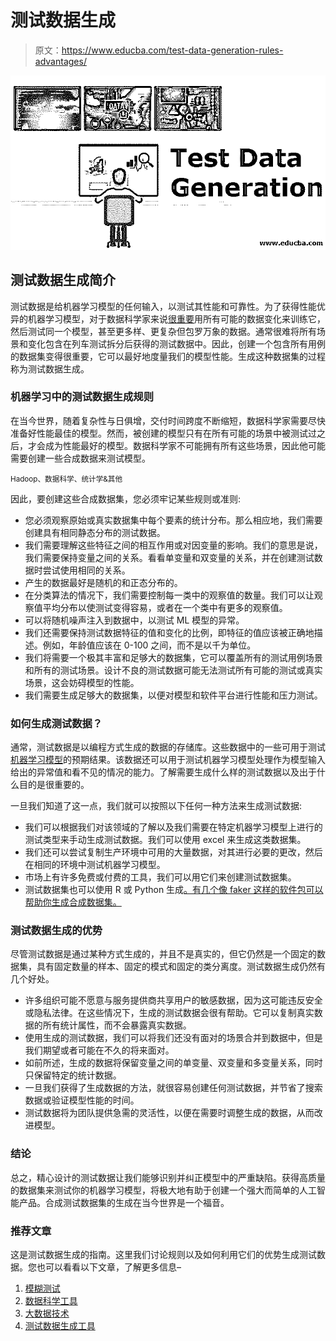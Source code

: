 # 测试数据生成

> 原文：<https://www.educba.com/test-data-generation-rules-advantages/>

![Test Data Generation](img/71dc1ec1276c46adf9df37874ffb6113.png)



## 测试数据生成简介

测试数据是给机器学习模型的任何输入，以测试其性能和可靠性。为了获得性能优异的机器学习模型，对于数据科学家来说[很重要](https://www.educba.com/what-is-a-data-scientist/)用所有可能的数据变化来训练它，然后测试同一个模型，甚至更多样、更复杂但包罗万象的数据。通常很难将所有场景和变化包含在列车测试拆分后获得的测试数据中。因此，创建一个包含所有用例的数据集变得很重要，它可以最好地度量我们的模型性能。生成这种数据集的过程称为测试数据生成。

### 机器学习中的测试数据生成规则

在当今世界，随着复杂性与日俱增，交付时间跨度不断缩短，数据科学家需要尽快准备好性能最佳的模型。然而，被创建的模型只有在所有可能的场景中被测试过之后，才会成为性能最好的模型。数据科学家不可能拥有所有这些场景，因此他可能需要创建一些合成数据来测试模型。

<small>Hadoop、数据科学、统计学&其他</small>

因此，要创建这些合成数据集，您必须牢记某些规则或准则:

*   您必须观察原始或真实数据集中每个要素的统计分布。那么相应地，我们需要创建具有相同静态分布的测试数据。
*   我们需要理解这些特征之间的相互作用或对因变量的影响。我们的意思是说，我们需要保持变量之间的关系。看看单变量和双变量的关系，并在创建测试数据时尝试使用相同的关系。
*   产生的数据最好是随机的和正态分布的。
*   在分类算法的情况下，我们需要控制每一类中的观察值的数量。我们可以让观察值平均分布以使测试变得容易，或者在一个类中有更多的观察值。
*   可以将随机噪声注入到数据中，以测试 ML 模型的异常。
*   我们还需要保持测试数据特征的值和变化的比例，即特征的值应该被正确地描述。例如，年龄值应该在 0-100 之间，而不是以千为单位。
*   我们将需要一个极其丰富和足够大的数据集，它可以覆盖所有的测试用例场景和所有的测试场景。设计不良的测试数据可能无法测试所有可能的测试或真实场景，这会妨碍模型的性能。
*   我们需要生成足够大的数据集，以便对模型和软件平台进行性能和压力测试。

### 如何生成测试数据？

通常，测试数据是以编程方式生成的数据的存储库。这些数据中的一些可用于测试[机器学习模型](https://www.educba.com/machine-learning-models/)的预期结果。该数据还可以用于测试机器学习模型处理作为模型输入给出的异常值和看不见的情况的能力。了解需要生成什么样的测试数据以及出于什么目的是很重要的。

一旦我们知道了这一点，我们就可以按照以下任何一种方法来生成测试数据:

*   我们可以根据我们对该领域的了解以及我们需要在特定机器学习模型上进行的测试类型来手动生成测试数据。我们可以使用 excel 来生成这类数据集。
*   我们还可以尝试复制生产环境中可用的大量数据，对其进行必要的更改，然后在相同的环境中测试机器学习模型。
*   市场上有许多免费或付费的工具，我们可以用它们来创建测试数据集。
*   测试数据集也可以使用 R 或 Python 生成[。有几个像 faker 这样的软件包可以帮助你生成合成数据集。](https://www.educba.com/r-vs-python/)

### 测试数据生成的优势

尽管测试数据是通过某种方式生成的，并且不是真实的，但它仍然是一个固定的数据集，具有固定数量的样本、固定的模式和固定的类分离度。测试数据生成仍然有几个好处。

*   许多组织可能不愿意与服务提供商共享用户的敏感数据，因为这可能违反安全或隐私法律。在这些情况下，生成的测试数据会很有帮助。它可以复制真实数据的所有统计属性，而不会暴露真实数据。
*   使用生成的测试数据，我们可以将我们还没有面对的场景合并到数据中，但是我们期望或者可能在不久的将来面对。
*   如前所述，生成的数据将保留变量之间的单变量、双变量和多变量关系，同时只保留特定的统计数据。
*   一旦我们获得了生成数据的方法，就很容易创建任何测试数据，并节省了搜索数据或验证模型性能的时间。
*   测试数据将为团队提供急需的灵活性，以便在需要时调整生成的数据，从而改进模型。

### 结论

总之，精心设计的测试数据让我们能够识别并纠正模型中的严重缺陷。获得高质量的数据集来测试你的机器学习模型，将极大地有助于创建一个强大而简单的人工智能产品。合成测试数据集的生成在当今世界是一个福音。

### 推荐文章

这是测试数据生成的指南。这里我们讨论规则以及如何利用它们的优势生成测试数据。您也可以看看以下文章，了解更多信息–

1.  [模糊测试](https://www.educba.com/fuzz-testing/)
2.  [数据科学工具](https://www.educba.com/data-science-tools/)
3.  [大数据技术](https://www.educba.com/big-data-technologies/)
4.  [测试数据生成工具](https://www.educba.com/test-data-generation-tool/)





